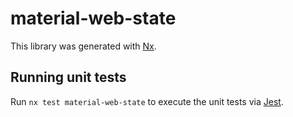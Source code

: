# material-web-state

This library was generated with [Nx](https://nx.dev).

## Running unit tests

Run `nx test material-web-state` to execute the unit tests via [Jest](https://jestjs.io).
